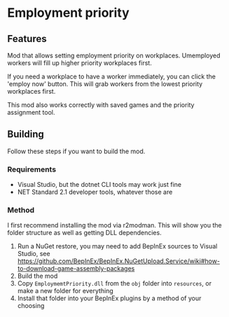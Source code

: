 # Employment priority

## Features
 
Mod that allows setting employment priority on workplaces. Umemployed workers will fill up higher priority workplaces first.

If you need a workplace to have a worker immediately, you can click the 'employ now' button. This will grab workers from the lowest priority workplaces first.

This mod also works correctly with saved games and the priority assignment tool.

## Building

Follow these steps if you want to build the mod.

### Requirements

- Visual Studio, but the dotnet CLI tools may work just fine
- NET Standard 2.1 developer tools, whatever those are

### Method

I first recommend installing the mod via r2modman. This will show you the folder structure as well as getting DLL dependencies. 

1. Run a NuGet restore, you may need to add BepInEx sources to Visual Studio, see https://github.com/BepInEx/BepInEx.NuGetUpload.Service/wiki#how-to-download-game-assembly-packages
2. Build the mod
3. Copy `EmploymemtPriority.dll` from the `obj` folder into `resources`, or make a new folder for everything
4. Install that folder into your BepInEx plugins by a method of your choosing
